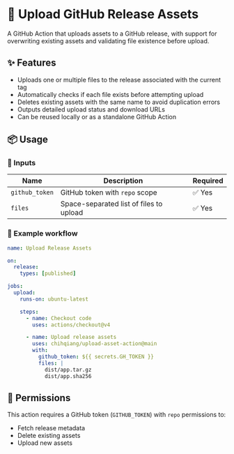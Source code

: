 # 🚀 Upload GitHub Release Assets

A GitHub Action that uploads assets to a GitHub release, with support for overwriting existing assets and validating file existence before upload.

## ✨ Features

- Uploads one or multiple files to the release associated with the current tag
- Automatically checks if each file exists before attempting upload
- Deletes existing assets with the same name to avoid duplication errors
- Outputs detailed upload status and download URLs
- Can be reused locally or as a standalone GitHub Action

## 📦 Usage

### 🔧 Inputs

| Name           | Description                             | Required |
| -------------- | --------------------------------------- | -------- |
| `github_token` | GitHub token with `repo` scope          | ✅ Yes    |
| `files`        | Space-separated list of files to upload | ✅ Yes    |

### 📁 Example workflow

```yaml
name: Upload Release Assets

on:
  release:
    types: [published]

jobs:
  upload:
    runs-on: ubuntu-latest

    steps:
      - name: Checkout code
        uses: actions/checkout@v4

      - name: Upload release assets
        uses: chihqiang/upload-asset-action@main
        with:
          github_token: ${{ secrets.GH_TOKEN }}
          files: |
            dist/app.tar.gz
            dist/app.sha256
```

## 🔐 Permissions

This action requires a GitHub token (`GITHUB_TOKEN`) with `repo` permissions to:

- Fetch release metadata
- Delete existing assets
- Upload new assets
